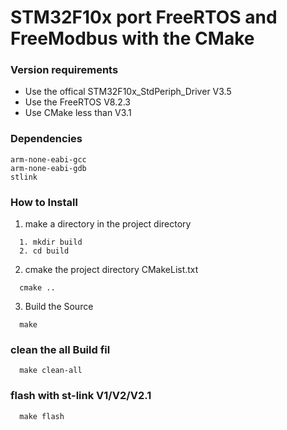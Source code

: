 # STM32F10x port FreeRTOS and FreeModbus with the CMake

### Version requirements
* Use the offical STM32F10x_StdPeriph_Driver V3.5
* Use the FreeRTOS V8.2.3
* Use CMake less than V3.1

### Dependencies
```
arm-none-eabi-gcc
arm-none-eabi-gdb
stlink
```

### How to Install
1. make a directory in the project directory
```shell
  1. mkdir build
  2. cd build
```

2. cmake the project directory CMakeList.txt
```shell
  cmake ..
```

3. Build the Source
```shell
  make
```

### clean the all Build fil
```shell
  make clean-all
```

### flash with st-link V1/V2/V2.1
```shell
  make flash
```

